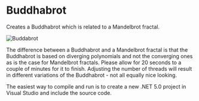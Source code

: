 # Buddhabrot
Creates a Buddhabrot which is related to a Mandelbrot fractal.

![Buddabrot](https://user-images.githubusercontent.com/20295285/126993168-518ebe42-d79a-4903-9711-c84f33a3d4e8.png)

The difference between a Buddhabrot and a Mandelbrot fractal is that the Buddhabrot is based on diverging polynomials and not the converging ones as is the case for Mandelbrot fractals. Please allow for 20 seconds to a couple of minutes for it to finish. Adjusting the number of threads will result in different variations of the Buddhabrot - not all equally nice looking.

The easiest way to compile and run is to create a new .NET 5.0 project in Visual Studio and include the source code.
